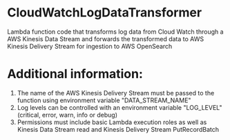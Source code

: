# CloudWatchLogDataTransformer
Lambda function code that transforms log data from Cloud Watch through a AWS Kinesis Data Stream and forwards the transformed data to AWS Kinesis Delivery Stream for ingestion to AWS OpenSearch

# Additional information:
1. The name of the AWS Kinesis Delivery Stream must be passed to the function using environment variable "DATA_STREAM_NAME"
1. Log levels can be controlled with an environment variable "LOG_LEVEL" (critical, error, warn, info or debug)
1. Permissions must include basic Lambda execution roles as well as Kinesis Data Stream read and Kinesis Delivery Stream PutRecordBatch
